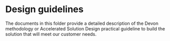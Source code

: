 # Design guidelines



The documents in this folder provide a detailed description of the Devon methodology or Accelerated Solution Design practical guideline to build the solution that will meet our customer needs.


